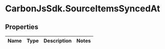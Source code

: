 # CarbonJsSdk.SourceItemsSyncedAt

## Properties

Name | Type | Description | Notes
------------ | ------------- | ------------- | -------------


